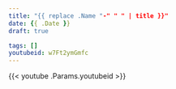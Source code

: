 ```yaml
---
title: "{{ replace .Name "-" " " | title }}"
date: {{ .Date }}
draft: true

tags: []
youtubeid: w7Ft2ymGmfc
---
```

{{< youtube .Params.youtubeid >}}
